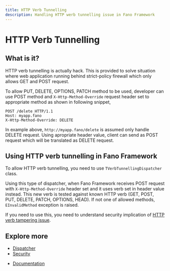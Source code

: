 ```yaml
---
title: HTTP Verb Tunnelling
description: Handling HTTP werb tunnelling issue in Fano Framework
---
```


<h1 class="major">HTTP Verb Tunnelling</h1>

## What is it?

HTTP verb tunnelling is actually hack. This is provided to solve situation where web application running behind strict-policy firewall which only allows GET and POST request.

To allow PUT, DELETE, OPTIONS, PATCH method to be used, developer can use POST method and `X-Http-Method-Override` request header set to appropriate method as shown in following snippet,

```
POST /delete HTTP/1.1
Host: myapp.fano
X-Http-Method-Override: DELETE
```

In example above, `http://myapp.fano/delete` is assumed only handle DELETE request. Using apropriate header value, client can send as POST request which will be translated as DELETE request.

## Using HTTP verb tunnelling in Fano Framework

To allow HTTP verb tunnelling, you need to use `TVerbTunnellingDispatcher` class.

Using this type of dispatcher, when Fano Framework receives POST request with
`X-Http-Method-Override` header set and it uses verb set in header value instead.
This new verb is tested against known HTTP verb (GET, POST, PUT, DELETE, PATCH, OPTIONS, HEAD).
If not one of allowed methods, `EInvalidMethod` exception is raised.

If you need to use this, you need to understand security implication of [HTTP verb tampering issue](https://www.owasp.org/index.php/Testing_for_HTTP_Verb_Tampering_(OTG-INPVAL-003)).

## Explore more

- [Dispatcher](/dispatcher)
- [Security](/security)

<ul class="actions">
    <li><a href="/documentation" class="button">Documentation</a></li>
</ul>
